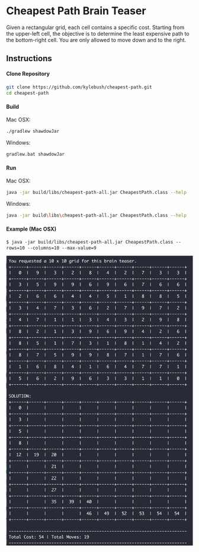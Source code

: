 # Cheapest Path Brain Teaser
 Given a rectangular grid, each cell contains a specific cost. Starting
 from the upper-left cell, the objective is to determine the least
 expensive path to the bottom-right cell. You are only allowed to move
 down and to the right.

## Instructions

#### Clone Repository
```bash
git clone https://github.com/kylebush/cheapest-path.git
cd cheapest-path
```

#### Build
Mac OSX:
```bash
./gradlew shawdowJar
```
Windows:
```bash
gradlew.bat shawdowJar
```

#### Run
Mac OSX:
```bash
java -jar build/libs/cheapest-path-all.jar CheapestPath.class --help
```
Windows:
```bash
java -jar build\libs\cheapest-path-all.jar CheapestPath.class --help
```

#### Example (Mac OSX)

```
$ java -jar build/libs/cheapest-path-all.jar CheapestPath.class --rows=10 --columns=10 --max-value=9
```
![Image](screenshot.png?raw=true)

